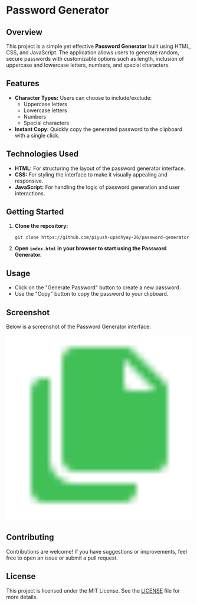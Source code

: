 <h1>Password Generator</h1>

<h2>Overview</h2>
<p>This project is a simple yet effective <strong>Password Generator</strong> built using HTML, CSS, and JavaScript. The application allows users to generate random, secure passwords with customizable options such as length, inclusion of uppercase and lowercase letters, numbers, and special characters.</p>

<h2>Features</h2>
<ul>
  <li><strong>Character Types:</strong> Users can choose to include/exclude:
    <ul>
      <li>Uppercase letters</li>
      <li>Lowercase letters</li>
      <li>Numbers</li>
      <li>Special characters</li>
    </ul>
  </li>
  <li><strong>Instant Copy:</strong> Quickly copy the generated password to the clipboard with a single click.</li>
</ul>

<h2>Technologies Used</h2>
<ul>
  <li><strong>HTML:</strong> For structuring the layout of the password generator interface.</li>
  <li><strong>CSS:</strong> For styling the interface to make it visually appealing and responsive.</li>
  <li><strong>JavaScript:</strong> For handling the logic of password generation and user interactions.</li>
</ul>

<h2>Getting Started</h2>
<ol>
  <li><strong>Clone the repository:</strong></li>
  <pre><code>git clone https://github.com/piyush-upadhyay-26/password-generator</code></pre>
  <li><strong>Open <code>index.html</code> in your browser to start using the Password Generator.</strong></li>
</ol>

<h2>Usage</h2>
<ul>
  <li>Click on the "Generate Password" button to create a new password.</li>
  <li>Use the "Copy" button to copy the password to your clipboard.</li>
</ul>

<h2>Screenshot</h2>
<p>Below is a screenshot of the Password Generator interface:</p>
<img src="https://github.com/piyush-upadhyay-26/password-generator/blob/main/icons8-copy-30.png" alt="Password Generator Screenshot" width="600">

<h2>Contributing</h2>
<p>Contributions are welcome! If you have suggestions or improvements, feel free to open an issue or submit a pull request.</p>

<h2>License</h2>
<p>This project is licensed under the MIT License. See the <a href="LICENSE">LICENSE</a> file for more details.</p>
